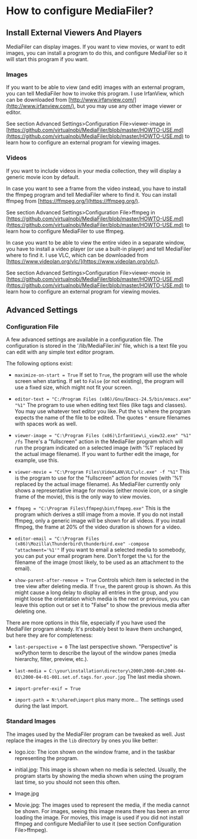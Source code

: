 # How to configure MediaFiler? 


## Install External Viewers And Players

MediaFiler can display images. If you want to view movies, or want to edit images, you can install a program to do this, and configure MediaFiler so it will start this program if you want. 

### Images

If you want to be able to view (and edit) images with an external program, you can tell MediaFiler how to invoke this program. I use IrfanView, which can be downloaded from [http://www.irfanview.com/](http://www.irfanview.com/), but you may use any other image viewer or editor. 

See section Advanced Settings>Configuration File>viewer-image in [https://github.com/virtualnobi/MediaFiler/blob/master/HOWTO-USE.md](https://github.com/virtualnobi/MediaFiler/blob/master/HOWTO-USE.md) to learn how to configure an external program for viewing images.


### Videos

If you want to include videos in your media collection, they will display a generic movie icon by default. 

In case you want to see a frame from the video instead, you have to install the ffmpeg program and tell MediaFiler where to find it. You can install ffmpeg from [https://ffmpeg.org/](https://ffmpeg.org/). 

See section Advanced Settings>Configuration File>ffmpeg in [https://github.com/virtualnobi/MediaFiler/blob/master/HOWTO-USE.md](https://github.com/virtualnobi/MediaFiler/blob/master/HOWTO-USE.md) to learn how to configure MediaFiler to use ffmpeg.

In case you want to be able to view the entire video in a separate window, you have to install a video player (or use a built-in player) and tell MediaFiler where to find it. I use VLC, which can be downloaded from [https://www.videolan.org/vlc/](https://www.videolan.org/vlc/). 

See section Advanced Settings>Configuration File>viewer-movie in [https://github.com/virtualnobi/MediaFiler/blob/master/HOWTO-USE.md](https://github.com/virtualnobi/MediaFiler/blob/master/HOWTO-USE.md) to learn how to configure an external program for viewing movies.


## Advanced Settings

### Configuration File

A few advanced settings are available in a configuration file. The configuration is stored in the '<your image directory>/lib/MediaFiler.ini' file, which is a text file you can edit with any simple text editor program. 

The following options exist: 

- `maximize-on-start = True`
If set to `True`, the program will use the whole screen when starting. If set to `False` (or not existing), the program will use a fixed size, which might not fit your screen. 

- `editor-text = "C:/Program Files (x86)/Gnu/Emacs-24.5/bin/emacs.exe" "%1"` 
The program to use when editing text files (like tags and classes). You may use whatever text editor you like. Put the `%1` where the program expects the name of the file to be edited. The quotes `"` ensure filenames with spaces work as well. 

- `viewer-image = "C:\Program Files (x86)\IrfanView\i_view32.exe" "%1" /fs`
There's a "fullscreen" action in the MediaFiler program which will run the program indicated on a selected image (with '%1' replaced by the actual image filename). If you want to further edit the image, for example, use this. 

- `viewer-movie = "C:\Program Files\VideoLAN\VLC\vlc.exe" -f "%1"`
This is the program to use for the "fullscreen" action for movies (with '%1' replaced by the actual image filename). As MediaFiler currently only shows a representative image for movies (either movie icon, or a single frame of the movie), this is the only way to view movies.  

- `ffmpeg = "C:\Program Files\ffmpeg\bin\ffmpeg.exe"`
This is the program which derives a still image from a movie. If you do not install ffmpeg, only a generic image will be shown for all videos. If you install ffmpeg, the frame at 20% of the video duration is shown for a video.

- `editor-email = "C:\Program Files (x86)\Mozilla\Thunderbird\thunderbird.exe" -compose "attachment='%1'"`
If you want to email a selected media to somebody, you can put your email program here. Don't forget the `%1` for the filename of the image (most likely, to be used as an attachment to the email). 

- `show-parent-after-remove = True`
Controls which item is selected in the tree view after deleting media. If `True`, the parent group is shown. As this might cause a long delay to display all entries in the group, and you might loose the orientation which media is the next or previous, you can leave this option out or set it to "False" to show the previous media after deleting one. 

There are more options in this file, especially if you have used the MediaFiler program already. It's probably best to leave them unchanged, but here they are for completeness: 

- `last-perspective = 0`
The last perspective shown. "Perspective" is wxPython term to describe the layout of the window panes (media hierarchy, filter, preview, etc.).

- `last-media = C:\your\installation\directory\2000\2000-04\2000-04-01\2000-04-01-001.set.of.tags.for.your.jpg`
The last media shown. 

- `import-prefer-exif = True`
- `import-path = N:\shared\import` plus many more...
The settings used during the last import. 


### Standard Images

The images used by the MediaFiler program can be tweaked as well. Just replace the images in the `lib` directory by ones you like better: 

- logo.ico:
The icon shown on the window frame, and in the taskbar representing the program.

- initial.jpg:
This image is shown when no media is selected. Usually, the program starts by showing the media shown when using the program last time, so you should not seen this often. 

- Image.jpg
- Movie.jpg:
The images used to represent the media, if the media cannot be shown. For images, seeing this image means there has been an error loading the image. For movies, this image is used if you did not install ffmpeg and configure MediaFiler to use it (see section Configuration File>ffmpeg). 
